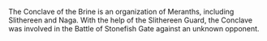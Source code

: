 The Conclave of the Brine is an organization of Meranths, including Slithereen and Naga.
With the help of the Slithereen Guard, the Conclave was involved in the Battle of Stonefish Gate against an unknown opponent.
